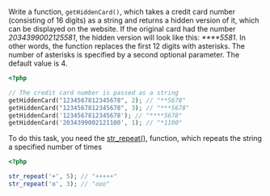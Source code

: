 
Write a function, `getHiddenCard()`, which takes a credit card number (consisting of 16 digits) as a string and returns a hidden version of it, which can be displayed on the website. If the original card had the number *2034399002125581*,  the hidden version will look like this: *\*\*\*\*5581*. In other words, the function replaces the first 12 digits with asterisks. The number of asterisks is specified by a second optional parameter.  The default value is 4.

```php
<?php

// The credit card number is passed as a string
getHiddenCard("1234567812345678", 2); // "**5678"
getHiddenCard("1234567812345678", 3); // "***5678"
getHiddenCard('1234567812345678'); // "****5678"
getHiddenCard('2034399002121100', 1); // "*1100"
```

To do this task, you need the [str_repeat()](https://www.php.net/manual/en/function.str-repeat.php), function, which repeats the string a specified number of times

```php
<?php

str_repeat('+', 5); // "+++++"
str_repeat('o', 3); // "ooo"
```
